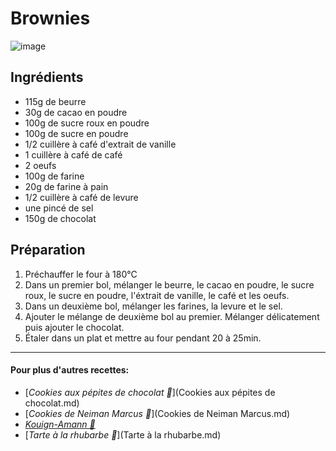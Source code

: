 # Brownies
![image](img/Brownies.jpg)

## Ingrédients
* 115g de beurre
* 30g de cacao en poudre
* 100g de sucre roux en poudre
* 100g de sucre en poudre
* 1/2 cuillère à café d'extrait de vanille
* 1 cuillère à café de café
* 2 oeufs
* 100g de farine
* 20g de farine à pain
* 1/2 cuillère à café de levure
* une pincé de sel
* 150g de chocolat

## Préparation 
1. Préchauffer le four à 180°C
2. Dans un premier bol, mélanger le beurre, le cacao en poudre, le sucre roux, le sucre en poudre, l'éxtrait de vanille, le café et les oeufs.
3. Dans un deuxième bol, mélanger les farines, la levure et le sel.
4. Ajouter le mélange de deuxième bol au premier. Mélanger délicatement puis ajouter le chocolat. 
5. Étaler dans un plat et mettre au four pendant 20 à 25min.

________________________________
#### Pour plus d'autres recettes:

* [*Cookies aux pépites de chocolat 🍪*](Cookies aux pépites de chocolat.md)
* [*Cookies de Neiman Marcus 🍪*](Cookies de Neiman Marcus.md)
* [*Kouign-Amann 🧈*](Kouign-Amann.md)
* [*Tarte à la rhubarbe 🥧*](Tarte à la rhubarbe.md)
  
